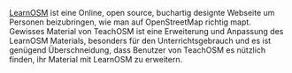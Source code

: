 ﻿[LearnOSM](http://learnosm.org/) ist eine Online, open source, buchartig designte Webseite um Personen beizubringen, wie man auf OpenStreetMap richtig mapt. Gewisses Material von TeachOSM ist eine Erweiterung und Anpassung des LearnOSM Materials, besonders für den Unterrichtsgebrauch  und es ist genügend Überschneidung, dass Benutzer von TeachOSM es nützlich finden, ihr Material mit LearnOSM zu erweitern.